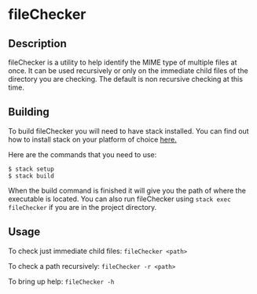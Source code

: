 # fileChecker

## Description

fileChecker is a utility to help identify the MIME type of multiple files at once.
It can be used recursively or only on the immediate child files of the directory
you are checking. The default is non recursive checking at this time.

## Building

To build fileChecker you will need to have stack installed. You can find out how
to install stack on your platform of choice
[here.](https://github.com/commercialhaskell/stack/blob/master/doc/install_and_upgrade.md)

Here are the commands that you need to use:

```
$ stack setup
$ stack build
```

When the build command is finished it will give you the path of where the executable
is located. You can also run fileChecker using `stack exec fileChecker` if you are
in the project directory.

## Usage

To check just immediate child files: `fileChecker <path>`

To check a path recursively: `fileChecker -r <path>`

To bring up help: `fileChecker -h`
